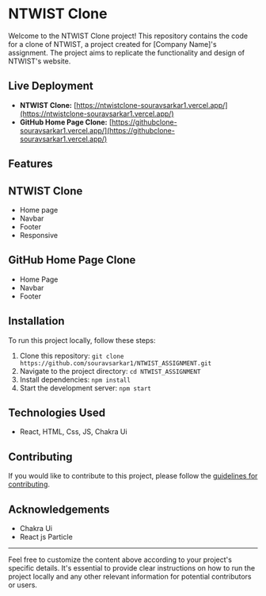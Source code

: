 # NTWIST Clone

Welcome to the NTWIST Clone project! This repository contains the code for a clone of NTWIST, a project created for [Company Name]'s assignment. The project aims to replicate the functionality and design of NTWIST's website.

## Live Deployment

- **NTWIST Clone:** [https://ntwistclone-souravsarkar1.vercel.app/](https://ntwistclone-souravsarkar1.vercel.app/)
- **GitHub Home Page Clone:** [https://githubclone-souravsarkar1.vercel.app/](https://githubclone-souravsarkar1.vercel.app/)

## Features

## NTWIST Clone
- Home page
- Navbar
- Footer
- Responsive
## GitHub Home Page Clone
- Home Page
- Navbar
- Footer
  


## Installation

To run this project locally, follow these steps:

1. Clone this repository: `git clone https://github.com/souravsarkar1/NTWIST_ASSIGNMENT.git`
2. Navigate to the project directory: `cd NTWIST_ASSIGNMENT`
3. Install dependencies: `npm install`
4. Start the development server: `npm start`

## Technologies Used

- React, HTML, Css, JS, Chakra Ui

## Contributing

If you would like to contribute to this project, please follow the [guidelines for contributing](CONTRIBUTING.md).


## Acknowledgements

- Chakra Ui
- React js Particle

---

Feel free to customize the content above according to your project's specific details. It's essential to provide clear instructions on how to run the project locally and any other relevant information for potential contributors or users.

